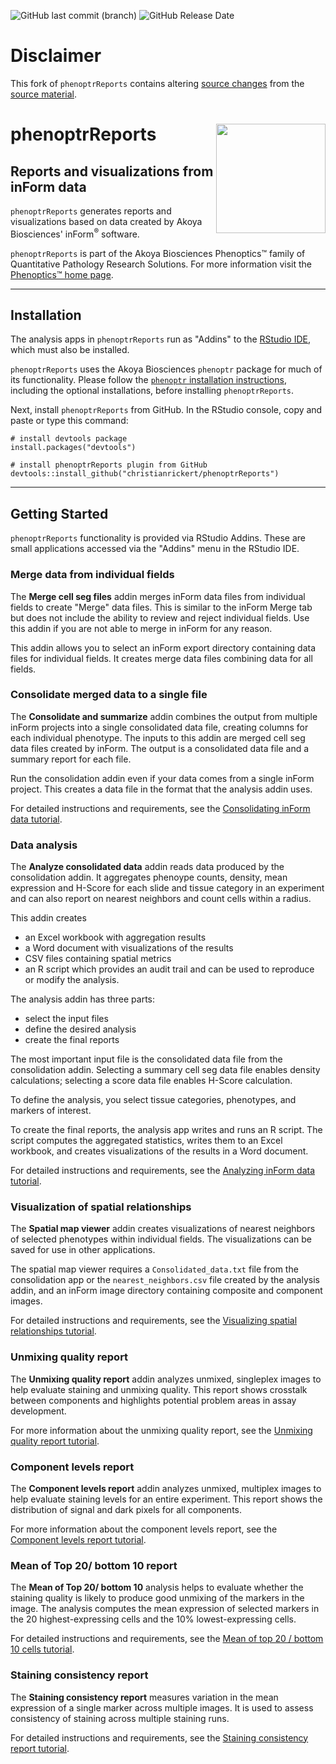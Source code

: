 ![GitHub last commit (branch)](https://img.shields.io/github/last-commit/christianrickert/phenoptrReports/main?label=fork%20update) ![GitHub Release Date](https://img.shields.io/github/release-date/akoyabio/phenoptrReports?label=upstream%20release)

# Disclaimer

This fork of `phenoptrReports` contains altering [source changes](https://github.com/christianrickert/phenoptrReports/compare/akoyabio%3AphenoptrReports%3Amain...main) from the [source material](https://github.com/akoyabio/phenoptrReports).

# phenoptrReports <img src="man/figures/Akoya.png" align="right" width="175" />

## Reports and visualizations from inForm data

`phenoptrReports` generates reports and visualizations based on data
created by Akoya Biosciences' inForm<sup>&reg;</sup> software.

`phenoptrReports` is part of the Akoya Biosciences Phenoptics&trade; family of
Quantitative Pathology Research Solutions. For more information visit the 
[Phenoptics&trade; home page](https://www.akoyabio.com/phenopticstm/technology/quantitative-pathology-research).

----

## Installation

The analysis apps in `phenoptrReports` run as "Addins" to
the [RStudio IDE](https://www.rstudio.com/products/rstudio/), which must also
be installed.

`phenoptrReports` uses the Akoya Biosciences `phenoptr` package for much of 
its functionality. Please follow the 
[`phenoptr` installation instructions](https://akoyabio.github.io/phenoptr/#installation),
including the optional installations, before installing `phenoptrReports`.

Next, install `phenoptrReports` from GitHub. In the RStudio console, 
copy and paste or type this command:
```
# install devtools package
install.packages("devtools")

# install phenoptrReports plugin from GitHub
devtools::install_github("christianrickert/phenoptrReports")
```

----

## Getting Started

`phenoptrReports` functionality is provided via RStudio Addins. These are 
small applications accessed via the "Addins" menu in the RStudio IDE.

### Merge data from individual fields

The **Merge cell seg files** addin merges inForm data files from individual
fields to create "Merge" data files. This is similar to the inForm Merge tab but
does not include the ability to review and reject individual fields. Use this
addin if you are not able to merge in inForm for any reason.

This addin allows you to select an inForm export directory containing data files
for individual fields. It creates merge data files combining data for all fields.

### Consolidate merged data to a single file

The **Consolidate and summarize** addin combines the output from multiple
inForm projects into a 
single consolidated data file, creating columns for each individual
phenotype. The inputs to this addin are merged cell seg
data files created by inForm. The output is a consolidated data file and a
summary report for each file. 

Run the consolidation addin even if your data comes from a single
inForm project. This creates a data file in the format that the analysis
addin uses.

For detailed instructions and requirements, see the 
[Consolidating inForm data tutorial](https://akoyabio.github.io/phenoptrReports/articles/consolidation.html).

### Data analysis

The **Analyze consolidated data** addin reads data produced by
the consolidation addin. It aggregates phenoype counts, density, 
mean expression and
H-Score for each slide and tissue category in an experiment and can also
report on nearest neighbors and count cells within a radius.

This addin creates

- an Excel workbook with aggregation results
- a Word document with visualizations of the results
- CSV files containing spatial metrics
- an R script which provides
  an audit trail and can be used to reproduce or modify the analysis.

The analysis addin has three parts: 

- select the input files
- define the desired analysis
- create the final reports

The most important input file is the consolidated data file from
the consolidation addin. Selecting a summary cell seg data file enables
density calculations; selecting a score data file enables H-Score calculation.

To define the analysis, you select tissue categories, phenotypes, and markers of 
interest.

To create the final reports, the analysis app writes and runs an R script.
The script computes the aggregated statistics, writes them to an Excel
workbook, and creates visualizations of the results in a Word document.

For detailed instructions and requirements, see the 
[Analyzing inForm data tutorial](https://akoyabio.github.io/phenoptrReports/articles/analysis.html).

### Visualization of spatial relationships

The **Spatial map viewer** addin creates visualizations of nearest neighbors of 
selected phenotypes within individual fields. The visualizations can be saved 
for use in other applications.

The spatial map viewer requires a `Consolidated_data.txt` file from the
consolidation app or the `nearest_neighbors.csv` file created by
the analysis addin, and an inForm image directory containing composite and
component images.

For detailed instructions and requirements, see the 
[Visualizing spatial relationships tutorial](https://akoyabio.github.io/phenoptrReports/articles/spatial_map_viewer.html).

### Unmixing quality report

The **Unmixing quality report** addin analyzes unmixed, singleplex images
to help evaluate staining and unmixing quality. This report
shows crosstalk between components and
highlights potential problem areas in assay development.

For more information about the unmixing quality report, see the 
[Unmixing quality report tutorial](https://akoyabio.github.io/phenoptrReports/articles/unmixing_quality_report.html).

### Component levels report

The **Component levels report** addin analyzes unmixed, multiplex images to help
evaluate staining levels for an entire experiment. This report shows
the distribution of signal and dark pixels for all components.

For more information about the component levels report, see the 
[Component levels report tutorial](https://akoyabio.github.io/phenoptrReports/articles/component_levels_report.html).

### Mean of Top 20/ bottom 10 report

The **Mean of Top 20/ bottom 10** analysis helps to evaluate whether the staining quality is likely to produce good unmixing of the markers in the image. The analysis computes the mean expression of selected markers in the 20 highest-expressing cells and the 10% lowest-expressing cells.

For detailed instructions and requirements, see the
[Mean of top 20 / bottom 10 cells tutorial](https://akoyabio.github.io/phenoptrReports/articles/top_20_bottom_10_report.html).

### Staining consistency report

The **Staining consistency report** measures variation in the mean expression
of a single marker across multiple images. It is used to assess consistency
of staining across multiple staining runs.

For detailed instructions and requirements, see the
[Staining consistency report tutorial](https://akoyabio.github.io/phenoptrReports/articles/staining_consistency_report.html).
